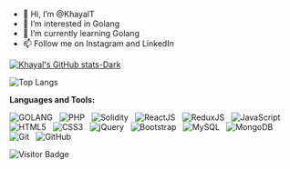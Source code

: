 - 👋 Hi, I’m @KhayalT
- 👀 I’m interested in Golang
- 🌱 I’m currently learning Golang
- 📫  Follow me on Instagram and LinkedIn

<!---
KhayalT/KhayalT is a ✨ special ✨ repository because its `README.md` (this file) appears on your GitHub profile.
You can click the Preview link to take a look at your changes.
--->

[![Khayal's GitHub stats-Dark](https://github-readme-stats.vercel.app/api?username=KhayalT&show_icons=true&theme=dark#gh-dark-mode-only)](https://github.com/anuraghazra/github-readme-stats#gh-dark-mode-only)

![Top Langs](https://github-readme-stats.vercel.app/api/top-langs/?username=KhayalT&layout=compact)

**Languages and Tools:** 

![GOLANG](https://img.shields.io/badge/-Golang-black?logo=go&style=social)&nbsp;&nbsp;
![PHP](https://img.shields.io/badge/-PHP-black?logo=php&style=social)&nbsp;&nbsp;
![Solidity](https://img.shields.io/badge/-Solidity-black?logo=solidity&style=social)&nbsp;&nbsp;
![ReactJS](https://img.shields.io/badge/-ReactJS-black?logo=react&style=social)&nbsp;&nbsp;
![ReduxJS](https://img.shields.io/badge/-ReduxJS-black?logo=redux&style=social)&nbsp;&nbsp;
![JavaScript](https://img.shields.io/badge/-JavaScript-black?logo=javascript&style=social)&nbsp;&nbsp;
![HTML5](https://img.shields.io/badge/-HTML5-black?logo=html5&style=social)&nbsp;&nbsp;
![CSS3](https://img.shields.io/badge/-CSS3-black?logo=css3&style=social)&nbsp;&nbsp;
![jQuery](https://img.shields.io/badge/-jQuery-black?logo=jquery&style=social)&nbsp;&nbsp;
![Bootstrap](https://img.shields.io/badge/-Bootstrap-black?logo=bootstrap&style=social)&nbsp;&nbsp;
![MySQL](https://img.shields.io/badge/-MySQL-black?logo=mysql&style=social)&nbsp;&nbsp;
![MongoDB](https://img.shields.io/badge/-mongodb-black?logo=mongodb&style=social)&nbsp;&nbsp;
![Git](https://img.shields.io/badge/-Git-black?logo=git&style=social)&nbsp;&nbsp;
![GitHub](https://img.shields.io/badge/-GitHub-black?logo=github&style=social)&nbsp;&nbsp;

![Visitor Badge](https://visitor-badge.laobi.icu/badge?page_id=KhayalT)

